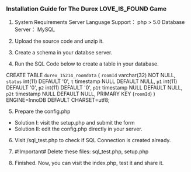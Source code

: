 ### Installation Guide for The Durex LOVE_IS_FOUND Game
1. System Requirements
Server Language Support： php > 5.0
Database Server： MySQL

2. Upload the source code and unzip it.

3. Create a schema in your databse server.

4. Run the SQL Code below to create a table in your database.

  CREATE TABLE `durex_15214_roomdata` (
    `roomId` varchar(32) NOT NULL,
    `status` int(11) DEFAULT '0',
    `t` timestamp NULL DEFAULT NULL,
    `p1` int(11) DEFAULT '0',
    `p2` int(11) DEFAULT '0',
    `p1t` timestamp NULL DEFAULT NULL,
    `p2t` timestamp NULL DEFAULT NULL,
    PRIMARY KEY (`roomId`)
  ) ENGINE=InnoDB DEFAULT CHARSET=utf8;

5. Prepare the config.php
 * Solution I: visit the setup.php and submit the form
 * Solution II: edit the config.php directly in your server.

6. Visit <domain>/sql_test.php to check if SQL Connection is created already.

7. #!Important# Delete these files: sql_test.php, setup.php

8. Finished. Now, you can visit the index.php, test it and share it.

